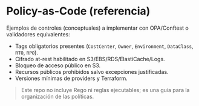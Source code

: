 # Policy-as-Code (referencia)

Ejemplos de controles (conceptuales) a implementar con OPA/Conftest o validadores equivalentes:
- Tags obligatorios presentes (`CostCenter`, `Owner`, `Environment`, `DataClass`, `RTO`, `RPO`).
- Cifrado at-rest habilitado en S3/EBS/RDS/ElastiCache/Logs.
- Bloqueo de acceso público en S3.
- Recursos públicos prohibidos salvo excepciones justificadas.
- Versiones mínimas de providers y Terraform.

> Este repo no incluye Rego ni reglas ejecutables; es una guía para la organización de las políticas.
